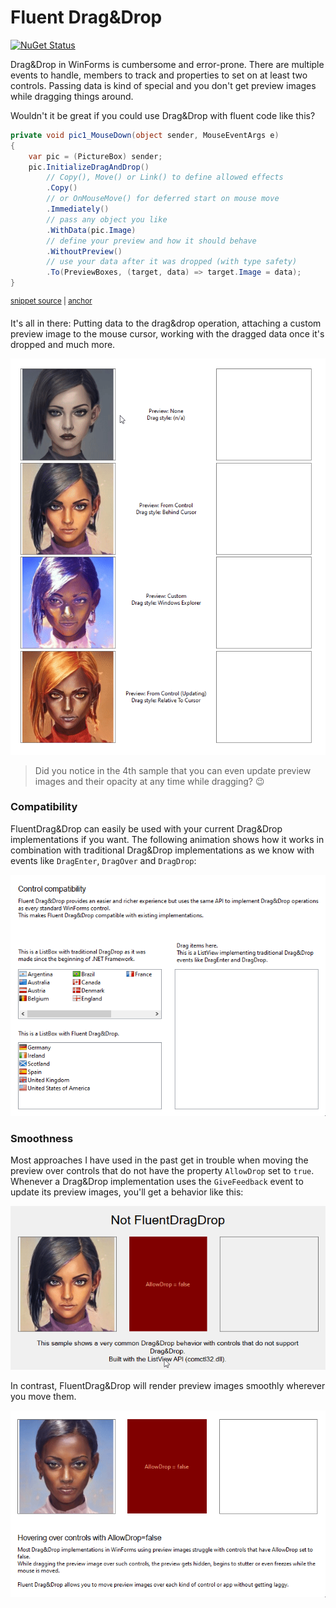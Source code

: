 # Fluent Drag&Drop

[![NuGet Status](https://img.shields.io/nuget/v/FluentDragDrop.svg)](https://www.nuget.org/packages/FluentDragDrop/)

Drag&Drop in WinForms is cumbersome and error-prone. There are multiple events to handle, members to track and properties to set on at least two controls.
Passing data is kind of special and you don't get preview images while dragging things around.

Wouldn't it be great if you could use Drag&Drop with fluent code like this?

<!-- snippet: Usage -->
<a id='snippet-usage'></a>
```cs
private void pic1_MouseDown(object sender, MouseEventArgs e)
{
    var pic = (PictureBox) sender;
    pic.InitializeDragAndDrop()
        // Copy(), Move() or Link() to define allowed effects
        .Copy()
        // or OnMouseMove() for deferred start on mouse move
        .Immediately()
        // pass any object you like
        .WithData(pic.Image)
        // define your preview and how it should behave
        .WithoutPreview()
        // use your data after it was dropped (with type safety)
        .To(PreviewBoxes, (target, data) => target.Image = data);
}
```
<sup><a href='/src/FluentDragDropExample/TestForm.cs#L17-L33' title='File snippet `usage` was extracted from'>snippet source</a> | <a href='#snippet-usage' title='Navigate to start of snippet `usage`'>anchor</a></sup>
<!-- endSnippet -->

It's all in there: Putting data to the drag&drop operation, attaching a custom preview image to the mouse cursor, working with the dragged data once it's dropped and much more.

![Screenshot](doc/PreviewDragStyles.gif)

> Did you notice in the 4th sample that you can even update preview images and their opacity at any time while dragging? 😉

### Compatibility

FluentDrag&Drop can easily be used with your current Drag&Drop implementations if you want. The following animation shows how it works in combination with traditional Drag&Drop implementations as we know with events like `DragEnter`, `DragOver` and `DragDrop`:

![Screenshot](doc/Compatibility.gif)

### Smoothness

Most approaches I have used in the past get in trouble when moving the preview over controls that do not have the property `AllowDrop` set to `true`. Whenever a Drag&Drop implementation uses the `GiveFeedback` event to update its preview images, you'll get a behavior like this:

![Screenshot](doc/AllowDropFalseWithoutFluent.gif)

In contrast, FluentDrag&Drop will render preview images smoothly wherever you move them.

![Screenshot](doc/AllowDropFalse.gif)
